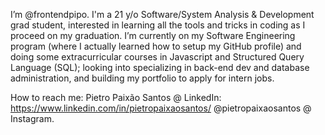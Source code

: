 I’m @frontendpipo.
I'm a 21 y/o Software/System Analysis & Development grad student, interested in learning all the tools and tricks in coding as I proceed on my graduation.
I’m currently on my Software Engineering program (where I actually learned how to setup my GitHub profile) and doing some extracurricular courses in Javascript and Structured Query Language (SQL); looking into specializing in back-end dev and database administration, and building my portfolio to apply for intern jobs.

How to reach me:
Pietro Paixão Santos @ LinkedIn: https://www.linkedin.com/in/pietropaixaosantos/
@pietropaixaosantos @ Instagram.
